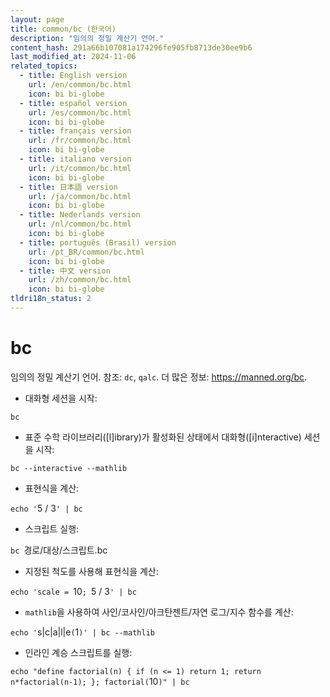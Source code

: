 ```yaml
---
layout: page
title: common/bc (한국어)
description: "임의의 정밀 계산기 언어."
content_hash: 291a66b107081a174296fe905fb8713de30ee9b6
last_modified_at: 2024-11-06
related_topics:
  - title: English version
    url: /en/common/bc.html
    icon: bi bi-globe
  - title: español version
    url: /es/common/bc.html
    icon: bi bi-globe
  - title: français version
    url: /fr/common/bc.html
    icon: bi bi-globe
  - title: italiano version
    url: /it/common/bc.html
    icon: bi bi-globe
  - title: 日本語 version
    url: /ja/common/bc.html
    icon: bi bi-globe
  - title: Nederlands version
    url: /nl/common/bc.html
    icon: bi bi-globe
  - title: português (Brasil) version
    url: /pt_BR/common/bc.html
    icon: bi bi-globe
  - title: 中文 version
    url: /zh/common/bc.html
    icon: bi bi-globe
tldri18n_status: 2
---
```

# bc

임의의 정밀 계산기 언어.
참조: `dc`, `qalc`.
더 많은 정보: <https://manned.org/bc>.

- 대화형 세션을 시작:

`bc`

- 표준 수학 라이브러리([l]ibrary)가 활성화된 상태에서 대화형([i]nteractive) 세션을 시작:

`bc --interactive --mathlib`

- 표현식을 계산:

`echo '`<span class="tldr-var badge badge-pill bg-dark-lm bg-white-dm text-white-lm text-dark-dm font-weight-bold">5 / 3</span>`' | bc`

- 스크립트 실행:

`bc `<span class="tldr-var badge badge-pill bg-dark-lm bg-white-dm text-white-lm text-dark-dm font-weight-bold">경로/대상/스크립트.bc</span>

- 지정된 척도를 사용해 표현식을 계산:

`echo 'scale = `<span class="tldr-var badge badge-pill bg-dark-lm bg-white-dm text-white-lm text-dark-dm font-weight-bold">10</span>`; `<span class="tldr-var badge badge-pill bg-dark-lm bg-white-dm text-white-lm text-dark-dm font-weight-bold">5 / 3</span>`' | bc`

- `mathlib`을 사용하여 사인/코사인/아크탄젠트/자연 로그/지수 함수를 계산:

`echo '`<span class="tldr-var badge badge-pill bg-dark-lm bg-white-dm text-white-lm text-dark-dm font-weight-bold">s|c|a|l|e</span>`(`<span class="tldr-var badge badge-pill bg-dark-lm bg-white-dm text-white-lm text-dark-dm font-weight-bold">1</span>`)' | bc --mathlib`

- 인라인 계승 스크립트를 실행:

`echo "define factorial(n) { if (n <= 1) return 1; return n*factorial(n-1); }; factorial(`<span class="tldr-var badge badge-pill bg-dark-lm bg-white-dm text-white-lm text-dark-dm font-weight-bold">10</span>`)" | bc`
